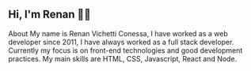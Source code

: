 ## Hi, I'm Renan :man_technologist:

About
My name is Renan Vichetti Conessa, I have worked as a web developer since 2011, I have always worked as a full stack developer. Currently my focus is on front-end technologies and good development practices. My main skills are HTML, CSS, Javascript, React and Node.
